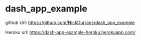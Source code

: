 # dash_app_example

github Url: https://github.com/NickDurrans/dash_app_example

Heroku url: https://dash-app-example-heroku.herokuapp.com/
